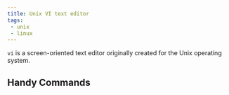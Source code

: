 ```yaml
---
title: Unix VI text editor
tags:
 - unix
 - linux
--- 
```


`vi` is a screen-oriented text editor originally created for the Unix operating system.
<!--more-->
## Handy Commands
